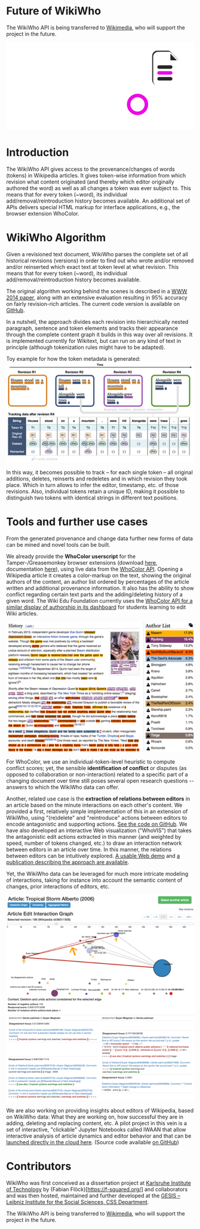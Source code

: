 Future of WikiWho
==============

The WikiWho API is being transferred to [Wikimedia](https://wikimedia.org/), who will support the project in the future.


![wikiwho logo](./assets/images/logo_white.png)


Introduction
==========

The WikiWho API gives access to the provenance/changes of words (tokens) in Wikipedia articles. It gives token-wise information from which revision what content originated (and thereby which editor originally authored the word) as well as all changes a token was ever subject to. This means that for every token (~word), its individual add/removal/reintroduction history becomes available. An additional set of APIs delivers special HTML markup for interface applications, e.g., the browser extension WhoColor.


WikiWho Algorithm
================

Given a revisioned text document, WikiWho parses the complete set of all historical revisions (versions) in order to find out who wrote and/or removed and/or reinserted which exact text at token level at what revision. This means that for every token (~word), its individual add/removal/reintroduction history becomes available.

The original algorithm working behind the scenes is described in a [WWW 2014 paper](https://dl.acm.org/doi/10.1145/2566486.2568026), along with an extensive evaluation resulting in 95% accuracy on fairly revision-rich articles. The current code version is available on [GitHub](https://github.com/wikiwho/WikiWho).

In a nutshell, the approach divides each revision into hierarchically nested paragraph, sentence and token elements and tracks their appearance through the complete content graph it builds in this way over all revisions. It is implemented currently for Wikitext, but can run on any kind of text in principle (although tokenization rules might have to be adapted).

Toy example for how the token metadata is generated:
![toy example](./assets/images/ex_figure2.png)

In this way, it becomes possible to track – for each single token – all original additions, deletes, reinserts and redeletes and in which revision they took place. Which in turn allows to infer the editor, timestamp, etc. of those revisions. Also, individual tokens retain a unique ID, making it possible to distinguish two tokens with identical strings in different text positions.


Tools and further use cases
===========================

From the generated provenance and change data further new forms of data can be mined and novel tools can be built.

We already provide the **WhoColor userscript** for the Tamper-/Greasemonkey browser extensions (download [here](https://github.com/wikiwho/WhoColor/raw/master/userscript/whocolor.user.js), documentation [here](https://f-squared.org/whovisual/#color)), using live data from the [WhoColor API](https://api.wikiwho.net/#whocolor_api). Opening a Wikipedia article it creates a color-markup on the text, showing the original authors of the content, an author list ordered by percentages of the article written and additional provenance information. It also has the ability to show conflict regarding certain text parts and the adding/deleting history of a given word. The Wiki Edu Foundation currently uses the [WhoColor API for a similar display of authorship in its dashboard](https://dashboard.wikiedu.org/courses/RIT/American_Women's_and_Gender_History_(Fall_2016)/articles) for students learning to edit Wiki articles.

![WhoColor](./assets/images/color_history_today.png)

For WhoColor, we use an individual-token-level heuristic to compute conflict scores; yet, the sensible **identification of conflict** or disputes (as opposed to collaboration or non-interaction) related to a specific part of a changing document over time still poses several open research questions -- answers to which the WikiWho data can offer.

Another, related use case is the **extraction of relations between editors** in an article based on the minute interactions on each other's content. We provided a first, relatively simple implementation of this in an extension of WikiWho, using "(re)delete" and "reintroduce" actions between editors to encode antagonistic and supporting actions. [See the code on GitHub](https://github.com/maribelacosta/wikiwho). We have also developed an interactive Web visualization ("WhoVIS") that takes the antagonistic edit actions extracted in this manner (and weighted by speed, number of tokens changed, etc.) to draw an interaction network between editors in an article over time. In this manner, the relations between editors can be intuitively explored. [A usable Web demo](http://km.aifb.kit.edu/sites/whovis/index.html) and [a publication describing the approach are available](https://f-squared.org/whovisual/demo32.pdf).

Yet, the WikiWho data can be leveraged for much more intricate modeling of interactions, taking for instance into account the semantic content of changes, prior interactions of editors, etc.

![interactions](./assets/images/alberto185_multipolar.png)

We are also working on providing insights about editors of Wikipedia, based on WikiWho data: What they are working on, how successful they are in adding, deleting and replacing content, etc. A pilot project in this vein is a set of interactive, "clickable" Jupyter Notebooks called IWAAN that allow interactive analysis of article dynamics and editor behavior and that can be [launched directly in the cloud here](https://notebooks.gesis.org/binder/v2/gh/gesiscss/IWAAN/master?filepath=1_General_Metadata.ipynb). (Source code available [on GitHub](https://github.com/gesiscss/IWAAN))

Contributors
===========

WikiWho was first conceived as a dissertation project at [Karlsruhe Institute of Technology](https://www.kit.edu/english/) by (Fabian Flöck)[https://f-squared.org/] and collaborators and was then hosted, maintained and further developed at the [GESIS – Leibniz Institute for the Social Sciences, CSS Department](https://www.gesis.org/institut/abteilungen/computational-social-science).

The WikiWho API is being transferred to [Wikimedia](https://wikimedia.org/), who will support the project in the future.

